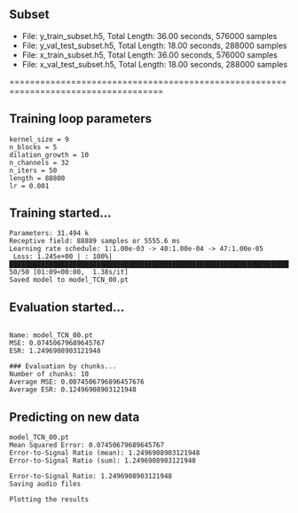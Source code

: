 ## Subset
- File: y_train_subset.h5, Total Length: 36.00 seconds, 576000 samples
- File: y_val_test_subset.h5, Total Length: 18.00 seconds, 288000 samples
- File: x_train_subset.h5, Total Length: 36.00 seconds, 576000 samples
- File: x_val_test_subset.h5, Total Length: 18.00 seconds, 288000 samples

====================================================================================

## Training loop parameters
```cond_dim = 0
kernel_size = 9
n_blocks = 5
dilation_growth = 10
n_channels = 32
n_iters = 50
length = 88800
lr = 0.001
```

## Training started...
```Using: cpu
Parameters: 31.494 k
Receptive field: 88889 samples or 5555.6 ms
Learning rate schedule: 1:1.00e-03 -> 40:1.00e-04 -> 47:1.00e-05
 Loss: 1.245e+00 | : 100%|███████████████████████████████████████████████████████████████████████████████████████████████████████████████████████████████████████████████████████████████████████████████████████████| 50/50 [01:09<00:00,  1.38s/it]
Saved model to model_TCN_00.pt
```

## Evaluation started...
```Using CPU

Name: model_TCN_00.pt
MSE: 0.07450679689645767
ESR: 1.2496908903121948

### Evaluation by chunks...
Number of chunks: 10
Average MSE: 0.0074506796896457676
Average ESR: 0.12496908903121948
```

## Predicting on new data
```Using CPU
model_TCN_00.pt
Mean Squared Error: 0.07450679689645767
Error-to-Signal Ratio (mean): 1.2496908903121948
Error-to-Signal Ratio (sum): 1.2496908903121948

Error-to-Signal Ratio: 1.2496908903121948
Saving audio files

Plotting the results
```